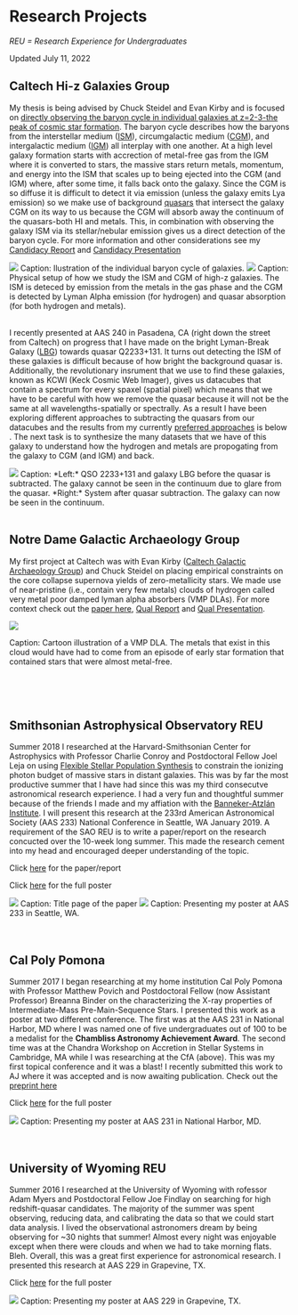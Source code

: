 # Research Projects
*REU = Research Experience for Undergraduates*

Updated July 11, 2022

## Caltech Hi-z Galaxies Group
My thesis is being advised by Chuck Steidel and Evan Kirby and is focused on [directly observing the baryon cycle in individual galaxies at z=2-3-the peak of cosmic star formation](https://drive.google.com/file/d/1x9cucQD3_cmyq_RPlbwBJ5Nnz5V1Z_NU/view?usp=sharing). The baryon cycle describes how the baryons from the interstellar medium ([ISM](https://sites.ualberta.ca/~pogosyan/teaching/ASTRO_122/lect14/lecture14.html)), circumgalactic medium ([CGM](https://ned.ipac.caltech.edu/level5/March18/Tumlinson/Tumlinson1.html)), and intergalactic medium ([IGM](https://www.kicc.cam.ac.uk/research/RTigm)) all interplay with one another. At a high level galaxy formation starts with accrection of metal-free gas from the IGM where it is converted to stars, the massive stars return metals, momentum, and energy into the ISM that scales up to being ejected into the CGM (and IGM) where, after some time, it falls back onto the galaxy. Since the CGM is so diffuse it is difficult to detect it via emission (unless the galaxy emits Lya emission) so we make use of background [quasars](https://en.wikipedia.org/wiki/Quasar) that intersect the galaxy CGM on its way to us because the CGM will absorb away the continuum of the quasars-both HI and metals. This, in combination with observing the galaxy ISM via its stellar/nebular emission gives us a direct detection of the baryon cycle. For more information and other considerations see my [Candidacy Report](https://drive.google.com/file/d/1x9cucQD3_cmyq_RPlbwBJ5Nnz5V1Z_NU/view?usp=sharing) and [Candidacy Presentation](https://drive.google.com/file/d/1HIv6r169892eFecqQVahPJQDh2vEn6mm/view?usp=sharing)  


<img src="https://evanhazey.github.io/evanhazenunez/Graphics/AAS240_Summer2022_Motivation.jpg">
Caption: Ilustration of the individual baryon cycle of galaxies.  



<img src="https://evanhazey.github.io/evanhazenunez/Graphics/AAS240_Summer2022_PhysicalSetup.jpg">
Caption: Physical setup of how we study the ISM and CGM of high-z galaxies. The ISM is deteced by emission from the metals in the gas phase and the CGM is detected by Lyman Alpha emission (for hydrogen) and quasar absorption (for both hydrogen and metals).  

<br/>
<br/>

I recently presented at AAS 240 in Pasadena, CA (right down the street from Caltech) on progress that I have made on the bright Lyman-Break Galaxy ([LBG](https://en.wikipedia.org/wiki/Lyman-break_galaxy)) towards quasar Q2233+131. It turns out detecting the ISM of these galaxies is difficult because of how bright the background quasar is. Additionally, the revolutionary insrument that we use to find these galaxies, known as KCWI (Keck Cosmic Web Imager), gives us datacubes that contain a spectrum for every spaxel (spatial pixel) which means that we have to be careful with how we remove the quasar because it will not be the same at all wavelengths-spatially or spectrally. As a result I have been exploring different approaches to subtracting the quasars from our datacubes and the results from my currently [preferred approaches](https://ui.adsabs.harvard.edu/abs/2017ApJ...850...40R/abstract) is below . The next task is to synthesize the many datasets that we have of this galaxy to understand how the hydrogen and metals are propogating from the galaxy to CGM (and IGM) and back.   


<img src="https://evanhazey.github.io/evanhazenunez/Graphics/AAS240_Summer2022_QSOSub.jpg">
Caption: *Left:* QSO 2233+131 and galaxy LBG before the quasar is subtracted. The galaxy cannot be seen in the continuum due to glare from the quasar. *Right:* System after quasar subtraction. The galaxy can now be seen in the continuum.   

<br/>
<br/>

## Notre Dame Galactic Archaeology Group
My first project at Caltech was with Evan Kirby ([Caltech Galactic Archaeology Group](https://galacticarchaeology.caltech.edu)) and Chuck Steidel on placing empirical constraints on the core collapse supernova yields of zero-metallicity stars. We made use of near-pristine (i.e., contain very few metals) clouds of hydrogen called very metal poor damped lyman alpha absorbers (VMP DLAs). For more context check out the [paper here](https://ui.adsabs.harvard.edu/abs/2022ApJ...927...64N/abstract), [Qual Report](https://evanhazey.github.io/evanhazenunez/Graphics/Qual_Report.pdf) and [Qual Presentation](https://docs.google.com/presentation/d/1tMPtQCzWs3bcarBMcDO2KeOwWuVZQqyShkfzjMImaD4/edit?usp=sharing).

<img src="https://evanhazey.github.io/evanhazenunez/Graphics/AoT_VMPDLA_Cartoon_Sp21.jpg">

Caption: Cartoon illustration of a VMP DLA. The metals that exist in this cloud would have had to come from an episode of early star formation that contained stars that were almost metal-free.

<br/>
<br/>
<br/>


## Smithsonian Astrophysical Observatory REU
Summer 2018 I researched at the Harvard-Smithsonian Center for Astrophysics with Professor Charlie Conroy and Postdoctoral Fellow Joel Leja on using [Flexible Stellar Population Synthesis](https://github.com/cconroy20/fsps) to constrain the ionizing photon budget of massive stars in distant galaxies. This was by far the most productive summer that I have had since this was my third consecutve astronomical research experience. I had a very fun and thoughtful summer because of the friends I made and my affiation with the [Banneker-Atzlán Institute](https://bannekerinstitute.fas.harvard.edu). I will present this research at the 233rd American Astronomical Society (AAS 233) National Conference in Seattle, WA January 2019. A requirement of the SAO REU is to write a paper/report on the research concucted over the 10-week long summer. This made the research cement into my head and encouraged deeper understanding of the topic.

Click [here](https://evanhazey.github.io/evanhazenunez/Graphics/Nunez_SAO_REU_Final.pdf) for the paper/report

Click [here](https://evanhazey.github.io/evanhazenunez/Graphics/Nunez_AAS_2019.pdf) for the full poster

<img src="https://evanhazey.github.io/evanhazenunez/Graphics/Nunez_SAO_REU_Final.jpg">
Caption: Title page of the paper

<img src="https://evanhazey.github.io/evanhazenunez/Graphics/Nunez_AAS_2019.jpg">
Caption: Presenting my poster at AAS 233 in Seattle, WA.

<br/>
<br/>
<br/>

## Cal Poly Pomona

Summer 2017 I began researching at my home institution Cal Poly Pomona with Professor Matthew Povich and Postdoctoral Fellow (now Assistant Professor) Breanna Binder on the characterizing the X-ray properties of Intermediate-Mass Pre-Main-Sequence Stars. I presented this work as a poster at two different conference. The first was at the AAS 231 in National Harbor, MD where I was named one of five undergraduates out of 100 to be a medalist for the **Chambliss Astronomy Achievement Award**. The second time was at the Chandra Workshop on Accretion in Stellar Systems in Cambridge, MA while I was researching at the CfA (above). This was my first topical conference and it was a blast! I recently submitted this work to AJ where it was accepted and is now awaiting publication. Check out the [preprint here](https://arxiv.org/abs/2103.13376)

Click [here](https://evanhazey.github.io/evanhazenunez/Graphics/Nunez_AAS_2018.pdf) for the full poster

<img src="https://evanhazey.github.io/evanhazenunez/Graphics/AAS_2018_pic.JPG">
Caption: Presenting my poster at AAS 231 in National Harbor, MD.

<br/>
<br/>
<br/>

## University of Wyoming REU

Summer 2016 I researched at the University of Wyoming with rofessor Adam Myers and Postdoctoral Fellow Joe Findlay on searching for high redshift-quasar candidates. The majority of the summer was spent observing, reducing data, and calibrating the data so that we could start data analysis. I lived the observational astronomers dream by being observing for ~30 nights that summer! Almost every night was enjoyable except when there were clouds and when we had to take morning flats. Bleh. Overall, this was a great first experience for astronomical research. I presented this research at AAS 229 in Grapevine, TX.

Click [here](https://evanhazey.github.io/evanhazenunez/Graphics/Nunez_AAS_2017.pdf) for the full poster

<img src="https://evanhazey.github.io/evanhazenunez/Graphics/AAS_2017_pic.JPG">
Caption: Presenting my poster at AAS 229 in Grapevine, TX.

